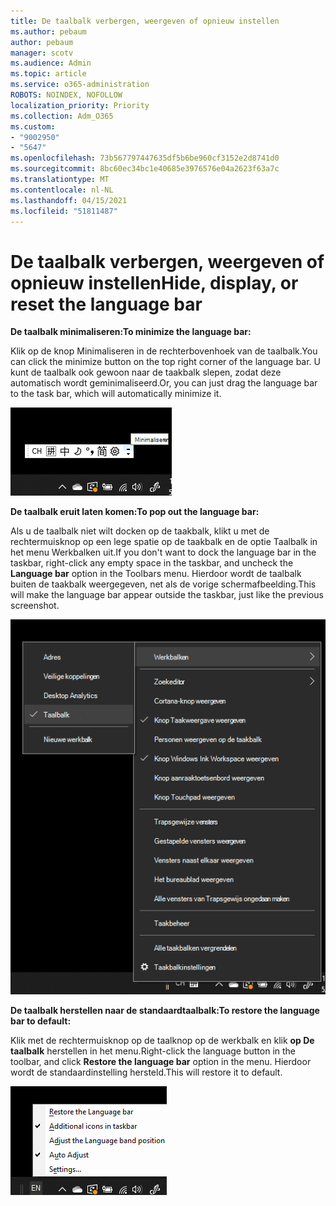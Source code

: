 ```yaml
---
title: De taalbalk verbergen, weergeven of opnieuw instellen
ms.author: pebaum
author: pebaum
manager: scotv
ms.audience: Admin
ms.topic: article
ms.service: o365-administration
ROBOTS: NOINDEX, NOFOLLOW
localization_priority: Priority
ms.collection: Adm_O365
ms.custom:
- "9002950"
- "5647"
ms.openlocfilehash: 73b567797447635df5b6be960cf3152e2d8741d0
ms.sourcegitcommit: 8bc60ec34bc1e40685e3976576e04a2623f63a7c
ms.translationtype: MT
ms.contentlocale: nl-NL
ms.lasthandoff: 04/15/2021
ms.locfileid: "51811487"
---
```

# <a name="hide-display-or-reset-the-language-bar"></a><span data-ttu-id="6df45-102">De taalbalk verbergen, weergeven of opnieuw instellen</span><span class="sxs-lookup"><span data-stu-id="6df45-102">Hide, display, or reset the language bar</span></span>

<span data-ttu-id="6df45-103">**De taalbalk minimaliseren:**</span><span class="sxs-lookup"><span data-stu-id="6df45-103">**To minimize the language bar:**</span></span>

<span data-ttu-id="6df45-104">Klik op de knop Minimaliseren in de rechterbovenhoek van de taalbalk.</span><span class="sxs-lookup"><span data-stu-id="6df45-104">You can click the minimize button on the top right corner of the language bar.</span></span> <span data-ttu-id="6df45-105">U kunt de taalbalk ook gewoon naar de taakbalk slepen, zodat deze automatisch wordt geminimaliseerd.</span><span class="sxs-lookup"><span data-stu-id="6df45-105">Or, you can just drag the language bar to the task bar, which will automatically minimize it.</span></span>

![De taalbalk minimaliseren](media/minimize-language-bar.png)

<span data-ttu-id="6df45-107">**De taalbalk eruit laten komen:**</span><span class="sxs-lookup"><span data-stu-id="6df45-107">**To pop out the language bar:**</span></span>

<span data-ttu-id="6df45-108">Als u de taalbalk niet wilt docken op de taakbalk, klikt u met de  rechtermuisknop op een lege spatie op de taakbalk en de optie Taalbalk in het menu Werkbalken uit.</span><span class="sxs-lookup"><span data-stu-id="6df45-108">If you don't want to dock the language bar in the taskbar, right-click any empty space in the taskbar, and uncheck the **Language bar** option in the Toolbars menu.</span></span> <span data-ttu-id="6df45-109">Hierdoor wordt de taalbalk buiten de taakbalk weergegeven, net als de vorige schermafbeelding.</span><span class="sxs-lookup"><span data-stu-id="6df45-109">This will make the language bar appear outside the taskbar, just like the previous screenshot.</span></span>

![Pop-outtaalbalk](media/pop-out-language-bar.png)

<span data-ttu-id="6df45-111">**De taalbalk herstellen naar de standaardtaalbalk:**</span><span class="sxs-lookup"><span data-stu-id="6df45-111">**To restore the language bar to default:**</span></span>

<span data-ttu-id="6df45-112">Klik met de rechtermuisknop op de taalknop op de werkbalk en klik **op De taalbalk** herstellen in het menu.</span><span class="sxs-lookup"><span data-stu-id="6df45-112">Right-click the language button in the toolbar, and click **Restore the language bar** option in the menu.</span></span> <span data-ttu-id="6df45-113">Hierdoor wordt de standaardinstelling hersteld.</span><span class="sxs-lookup"><span data-stu-id="6df45-113">This will restore it to default.</span></span>

![Taalbalk herstellen](media/restore-language-bar.png)
